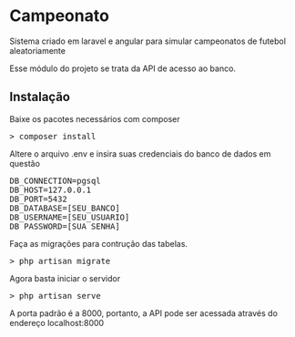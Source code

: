 <h1>Campeonato</h1>
<p>Sistema criado em laravel e angular para simular campeonatos de futebol aleatoriamente</p>
<p>Esse módulo do projeto se trata da API de acesso ao banco.</p>

<h2>Instalação</h2>
<p>Baixe os pacotes necessários com composer</p>
<pre>> composer install</pre>

<p>Altere o arquivo .env e insira suas credenciais do banco de dados em questão</p>
<pre>
DB_CONNECTION=pgsql
DB_HOST=127.0.0.1
DB_PORT=5432
DB_DATABASE=[SEU_BANCO]
DB_USERNAME=[SEU_USUARIO]
DB_PASSWORD=[SUA_SENHA]
</pre>

<p>Faça as migrações para contrução das tabelas.</p>
<pre>> php artisan migrate</pre>

<p>Agora basta iniciar o servidor</p>
<pre>> php artisan serve</pre>

<p>A porta padrão é a 8000, portanto, a API pode ser acessada através do endereço localhost:8000</p>
